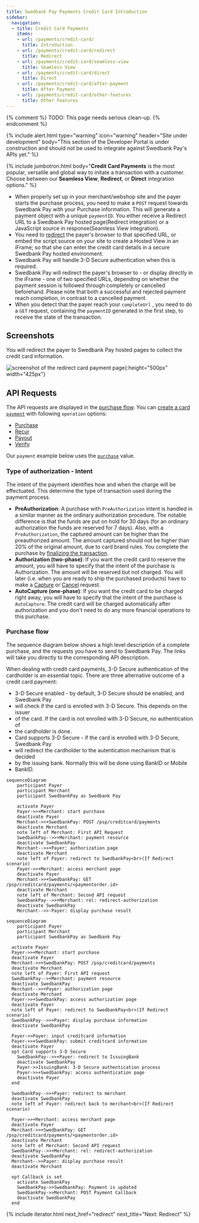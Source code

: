 ```yaml
---
title: Swedbank Pay Payments Credit Card Introduction
sidebar:
  navigation:
  - title: Credit Card Payments
    items:
    - url: /payments/credit-card/
      title: Introduction
    - url: /payments/credit-card/redirect
      title: Redirect
    - url: /payments/credit-card/seamless-view
      title: Seamless View
    - url: /payments/credit-card/direct
      title: Direct
    - url: /payments/credit-card/after-payment
      title: After Payment
    - url: /payments/credit-card/other-features
      title: Other Features
---
```


{% comment %}
TODO: This page needs serious clean-up.
{% endcomment %}

{% include alert.html type="warning"
                      icon="warning"
                      header="Site under development"
                      body="This section of the Developer Portal is under construction and should not be used to integrate against Swedbank Pay's APIs yet." %}

{% include jumbotron.html body="**Credit Card Payments** is the most popular,
versatile and global way to initate a transaction with a customer. Choose
between our **Seamless View**, **Redirect**, or **Direct** integration options." %}

* When properly set up in your merchant/webshop site and the payer starts the
purchase process, you need to make a `POST` request towards Swedbank Pay with
your Purchase information. This will generate a payment object with a unique
`paymentID`. You either receive a Redirect URL to a Swedbank Pay hosted
page(Redirect integration) or a JavaScript source in
response(Seamless View integration).
* You need to [redirect][redirect] the payer's browser to that specified URL,
or embed the script source on your site to create a Hosted View in an iFrame;
so that she can enter the credit card details in a secure Swedbank Pay hosted
environment.
* Swedbank Pay will handle 3-D Secure authentication when this is required.
* Swedbank Pay will redirect the payer's browser to - or display directly in
the iFrame - one of two specified URLs, depending on whether the payment session
 is followed through completely or cancelled beforehand. Please note that both a
  successful and rejected payment reach completion, in contrast to a cancelled
  payment.
* When you detect that the payer reach your `completeUrl` , you need to do a
`GET` request, containing the `paymentID` generated in the first step, to
receive the state of the transaction.

## Screenshots

You will redirect the payer to Swedbank Pay hosted pages to collect the credit
card information.

![screenshot of the redirect card payment page][card-payment]{:height="500px" width="425px"}

## API Requests

The API requests are displayed in the [purchase flow](#purchase-flow).
You can [create a card `payment`][create-payment] with following `operation`
options:

* [Purchase][purchase]
* [Recur][recur]
* [Payout][payout]
* [Verify][verify]

Our `payment` example below uses the [`purchase`][purchase] value.

### Type of authorization - Intent

The intent of the payment identifies how and when the charge will be
effectuated. This determine the type of transaction used during the payment
process.

* **PreAuthorization**: A purchase with `PreAuthorization` intent is handled in
a similar manner as the ordinary authorization procedure. The notable difference
 is that the funds are put on hold for 30 days (for an ordinary authorization
the funds are reserved for 7 days). Also, with a `PreAuthorization`, the
captured amount can be higher than the preauthorized amount. The amount captured
 should not be higher than 20% of the original amount, due to card brand rules.
 You complete the purchase by
[finalizing the transaction][finalizing-the-transaction].
* **Authorization (two-phase)**: If you want the credit card to reserve the
amount, you will have to specify that the intent of the purchase is
Authorization. The amount will be reserved but not charged. You will later
(i.e. when you are ready to ship the purchased products) have to make a
[Capture][capture] or [Cancel][cancel] request.
* **AutoCapture (one-phase)**:  If you want the credit card to be charged right
away, you will have to specify that the intent of the purchase is `AutoCapture`.
 The credit card will be charged automatically after authorization and you don't
  need to do any more financial operations to this purchase.

### Purchase flow

The sequence diagram below shows a high level description of a complete
purchase, and the requests you have to send to Swedbank Pay. The links will
take you directly to the corresponding API description.

When dealing with credit card payments, 3-D Secure authentication of the
cardholder is an essential topic. There are three alternative outcome of a
credit card payment:

* 3-D Secure enabled - by default, 3-D Secure should be enabled, and Swedbank Pay
* will check if the card is enrolled with 3-D Secure. This depends on the issuer
* of the card. If the card is not enrolled with 3-D Secure, no authentication of
* the cardholder is done.
* Card supports 3-D Secure - if the card is enrolled with 3-D Secure, Swedbank Pay
* will redirect the cardholder to the autentication mechanism that is decided
* by the issuing bank. Normally this will be done using BankID or Mobile
* BankID.

```mermaid
sequenceDiagram
    participant Payer
    participant Merchant
    participant SwedbankPay as Swedbank Pay

    activate Payer
    Payer->>+Merchant: start purchase
    deactivate Payer
    Merchant->>+SwedbankPay: POST /psp/creditcard/payments
    deactivate Merchant
    note left of Merchant: First API Request
    SwedbankPay-->>+Merchant: payment resource
    deactivate SwedbankPay
    Merchant-->>+Payer: authorization page
    deactivate Merchant
    note left of Payer: redirect to SwedbankPay<br>(If Redirect scenario)
    Payer->>+Merchant: access merchant page
    deactivate Payer
    Merchant->>+SwedbankPay: GET /psp/creditcard/payments/<paymentorder.id>
    deactivate Merchant
    note left of Merchant: Second API request
    SwedbankPay-->>+Merchant: rel: redirect-authorization
    deactivate SwedbankPay
    Merchant-->>-Payer: display purchase result
```

```mermaid
sequenceDiagram
    participant Payer
    participant Merchant
    participant SwedbankPay as Swedbank Pay

  activate Payer
  Payer->>+Merchant: start purchase
  deactivate Payer
  Merchant->>+SwedbankPay: POST /psp/creditcard/payments
  deactivate Merchant
  note left of Payer: First API request
  SwedbankPay-->+Merchant: payment resource
  deactivate SwedbankPay
  Merchant-->>+Payer: authorization page
  deactivate Merchant
  Payer->>+SwedbankPay: access authorization page
  deactivate Payer
  note left of Payer: redirect to SwedbankPay<br>(If Redirect scenario)
  SwedbankPay-->>+Payer: display purchase information
  deactivate SwedbankPay

  Payer->>Payer: input creditcard information
  Payer->>+SwedbankPay: submit creditcard information
  deactivate Payer
  opt Card supports 3-D Secure
    SwedbankPay-->>+Payer: redirect to IssuingBank
    deactivate SwedbankPay
    Payer->>IssuingBank: 3-D Secure authentication process
    Payer->>+SwedbankPay: access authentication page
    deactivate Payer
  end

  SwedbankPay-->>+Payer: redirect to merchant
  deactivate SwedbankPay
  note left of Payer: redirect back to merchant<br>(If Redirect scenario)

  Payer->>+Merchant: access merchant page
  deactivate Payer
  Merchant->>+SwedbankPay: GET /psp/creditcard/payments/<paymentorder.id>
  deactivate Merchant
  note left of Merchant: Second API request
  SwedbankPay-->>+Merchant: rel: redirect-authorization
  deactivate SwedbankPay
  Merchant-->>Payer: display purchase result
  deactivate Merchant

  opt Callback is set
    activate SwedbankPay
    SwedbankPay->>SwedbankPay: Payment is updated
    SwedbankPay->>Merchant: POST Payment Callback
    deactivate SwedbankPay
  end
```

{% include iterator.html  next_href="redirect" next_title="Next: Redirect" %}

[card-payment]: /assets/img/payments/card-payment.png
[finalizing-the-transaction]: /payments/credit-card/after-payment
[cancel]: /payments/credit-card/after-payment/#cancellations
[capture]: /payments/credit-card/after-payment/#Capture
[redirect]: /payments/credit-card/redirect
[create-payment]: /payments/credit-card/other-features/#create-payment
[purchase]: /payments/credit-card/other-features/#purchase
[recur]: /payments/credit-card/other-features/#recur
[payout]: /payments/credit-card/other-features/#payout
[verify]: /payments/credit-card/other-features/#verify
